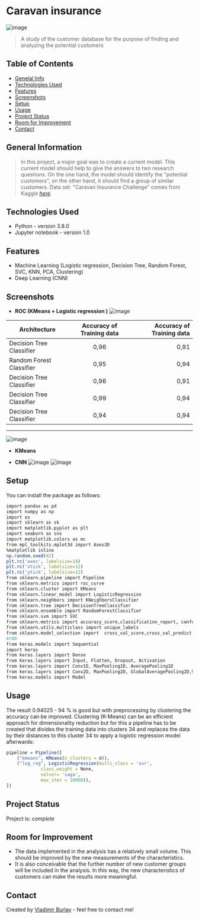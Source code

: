 # **Caravan insurance** 
![image](https://github.com/vburlay/anw_feld_ba/raw/main/images/caravan.PNG ) 
> A study of the customer database for the purpose of finding and analyzing the potential customers

## Table of Contents
* [Genelal Info](#general-nformation)
* [Technologies Used](#technologies-used)
* [Features](#features)
* [Screenshots](#screenshots)
* [Setup](#setup)
* [Usage](#usage)
* [Project Status](#project-status)
* [Room for Improvement](#room-for-improvement)
* [Contact](#contact)


## General Information
> In this project, a major goal was to create a current model. This current model should help to give the answers to two research questions. On the one hand, the model should identify the "potential customers", on the other hand, it should find a group of similar customers.
 > Data set: "Caravan Insurance Challenge" comes from Kaggle [_here_](https://www.kaggle.com/datasets/uciml/caravan-insurance-challenge).


## Technologies Used
- Python - version 3.8.0
- Jupyter notebook - version 1.0


## Features
- Machine Learning (Logistic regression, Decision Tree, Random Forest, SVC, KNN, PCA, Clustering)
- Deep Learning (CNN)

## Screenshots
+ **ROC (KMeans + Logistic regression )** 
![image](https://github.com/vburlay/anw_feld_ba/raw/main/images/roc.PNG ) 

| Architecture    |Accuracy of Training data   |Accuracy of Training data  |
|-----------|:-----:| -----:|
|Decision Tree Classifier  |  0,96     |   0,91    |
|Random Forest Classifier  |  0,95     |   0,94    |
|Decision Tree Classifier  |  0,96     |   0,91    |
|Decision Tree Classifier  |  0,99    |   0,94    |
|Decision Tree Classifier  |  0,94     |   0,94    |
---
![image](https://github.com/vburlay/anw_feld_ba/raw/main/images/clusters.PNG ) 
+ **KMeans**

+ **CNN**
![image](https://github.com/vburlay/anw_feld_ba/raw/main/images/model.PNG ) 
![image](https://github.com/vburlay/anw_feld_ba/raw/main/images/evaluation.PNG ) 

## Setup
You can install the package as follows:
```r
import pandas as pd
import numpy as np
import os
import sklearn as sk
import matplotlib.pyplot as plt
import seaborn as sns
import matplotlib.colors as mc
from mpl_toolkits.mplot3d import Axes3D
%matplotlib inline
np.random.seed(42)
plt.rc('axes', labelsize=14)
plt.rc('xtick', labelsize=12)
plt.rc('ytick', labelsize=12)
from sklearn.pipeline import Pipeline
from sklearn.metrics import roc_curve
from sklearn.cluster import KMeans
from sklearn.linear_model import LogisticRegression
from sklearn.neighbors import KNeighborsClassifier
from sklearn.tree import DecisionTreeClassifier
from sklearn.ensemble import RandomForestClassifier
from sklearn.svm import SVC
from sklearn.metrics import accuracy_score,classification_report, confusion_matrix
from sklearn.utils.multiclass import unique_labels
from sklearn.model_selection import  cross_val_score,cross_val_predict
#CNN
from keras.models import Sequential
import keras
from keras.layers import Dense
from keras.layers import Input, Flatten, Dropout, Activation
from keras.layers import Conv1D, MaxPooling1D, AveragePooling1D
from keras.layers import Conv2D, MaxPooling2D, GlobalAveragePooling2D,SpatialDropout1D
from keras.models import Model
```


## Usage
The result 0.94025 - 94 % is good but with preprocessing by clustering the accuracy can be improved. Clustering (K-Means) can be an efficient approach for dimensionality reduction but for this a pipeline has to be created that divides the training data into clusters 34 and replaces the data by their distances to this cluster 34 to apply a logistic regression model afterwards:
```r
pipeline = Pipeline([
    ("kmeans", KMeans(n_clusters = d)),
    ("log_reg", LogisticRegression(multi_class = 'ovr',
             class_weight = None, 
             solver= 'saga', 
             max_iter = 10000)),
])
```


## Project Status
Project is: _complete_ 


## Room for Improvement

- The data implemented in the analysis has a relatively small volume. This should be improved by the new measurements of the characteristics.
- It is also conceivable that the further number of new customer groups will be included in the analysis. In this way, the new characteristics of customers can make the results more meaningful.



## Contact
Created by [Vladimir Burlay](wladimir.burlay@gmail.com) - feel free to contact me!



